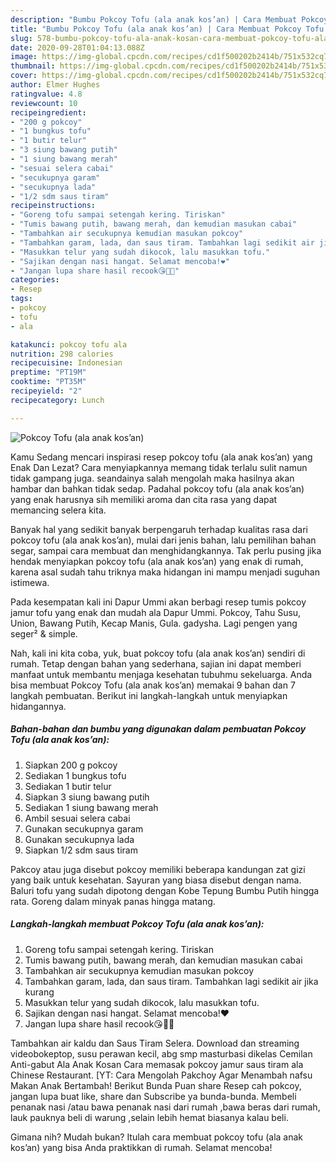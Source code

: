 ```yaml
---
description: "Bumbu Pokcoy Tofu (ala anak kos’an) | Cara Membuat Pokcoy Tofu (ala anak kos’an) Yang Bisa Manjain Lidah"
title: "Bumbu Pokcoy Tofu (ala anak kos’an) | Cara Membuat Pokcoy Tofu (ala anak kos’an) Yang Bisa Manjain Lidah"
slug: 578-bumbu-pokcoy-tofu-ala-anak-kosan-cara-membuat-pokcoy-tofu-ala-anak-kosan-yang-bisa-manjain-lidah
date: 2020-09-28T01:04:13.088Z
image: https://img-global.cpcdn.com/recipes/cd1f500202b2414b/751x532cq70/pokcoy-tofu-ala-anak-kosan-foto-resep-utama.jpg
thumbnail: https://img-global.cpcdn.com/recipes/cd1f500202b2414b/751x532cq70/pokcoy-tofu-ala-anak-kosan-foto-resep-utama.jpg
cover: https://img-global.cpcdn.com/recipes/cd1f500202b2414b/751x532cq70/pokcoy-tofu-ala-anak-kosan-foto-resep-utama.jpg
author: Elmer Hughes
ratingvalue: 4.8
reviewcount: 10
recipeingredient:
- "200 g pokcoy"
- "1 bungkus tofu"
- "1 butir telur"
- "3 siung bawang putih"
- "1 siung bawang merah"
- "sesuai selera cabai"
- "secukupnya garam"
- "secukupnya lada"
- "1/2 sdm saus tiram"
recipeinstructions:
- "Goreng tofu sampai setengah kering. Tiriskan"
- "Tumis bawang putih, bawang merah, dan kemudian masukan cabai"
- "Tambahkan air secukupnya kemudian masukan pokcoy"
- "Tambahkan garam, lada, dan saus tiram. Tambahkan lagi sedikit air jika kurang"
- "Masukkan telur yang sudah dikocok, lalu masukkan tofu."
- "Sajikan dengan nasi hangat. Selamat mencoba!❤️"
- "Jangan lupa share hasil recook😘👌🏻"
categories:
- Resep
tags:
- pokcoy
- tofu
- ala

katakunci: pokcoy tofu ala 
nutrition: 298 calories
recipecuisine: Indonesian
preptime: "PT19M"
cooktime: "PT35M"
recipeyield: "2"
recipecategory: Lunch

---
```



![Pokcoy Tofu (ala anak kos’an)](https://img-global.cpcdn.com/recipes/cd1f500202b2414b/751x532cq70/pokcoy-tofu-ala-anak-kosan-foto-resep-utama.jpg)

Kamu Sedang mencari inspirasi resep pokcoy tofu (ala anak kos’an) yang Enak Dan Lezat? Cara menyiapkannya memang tidak terlalu sulit namun tidak gampang juga. seandainya salah mengolah maka hasilnya akan hambar dan bahkan tidak sedap. Padahal pokcoy tofu (ala anak kos’an) yang enak harusnya sih memiliki aroma dan cita rasa yang dapat memancing selera kita.

Banyak hal yang sedikit banyak berpengaruh terhadap kualitas rasa dari pokcoy tofu (ala anak kos’an), mulai dari jenis bahan, lalu pemilihan bahan segar, sampai cara membuat dan menghidangkannya. Tak perlu pusing jika hendak menyiapkan pokcoy tofu (ala anak kos’an) yang enak di rumah, karena asal sudah tahu triknya maka hidangan ini mampu menjadi suguhan istimewa.

Pada kesempatan kali ini Dapur Ummi akan berbagi resep tumis pokcoy jamur tofu yang enak dan mudah ala Dapur Ummi. Pokcoy, Tahu Susu, Union, Bawang Putih, Kecap Manis, Gula. gadysha. Lagi pengen yang seger² &amp; simple.


Nah, kali ini kita coba, yuk, buat pokcoy tofu (ala anak kos’an) sendiri di rumah. Tetap dengan bahan yang sederhana, sajian ini dapat memberi manfaat untuk membantu menjaga kesehatan tubuhmu sekeluarga. Anda bisa membuat Pokcoy Tofu (ala anak kos’an) memakai 9 bahan dan 7 langkah pembuatan. Berikut ini langkah-langkah untuk menyiapkan hidangannya.

<!--inarticleads1-->

##### Bahan-bahan dan bumbu yang digunakan dalam pembuatan Pokcoy Tofu (ala anak kos’an):

1. Siapkan 200 g pokcoy
1. Sediakan 1 bungkus tofu
1. Sediakan 1 butir telur
1. Siapkan 3 siung bawang putih
1. Sediakan 1 siung bawang merah
1. Ambil sesuai selera cabai
1. Gunakan secukupnya garam
1. Gunakan secukupnya lada
1. Siapkan 1/2 sdm saus tiram


Pakcoy atau juga disebut pokcoy memiliki beberapa kandungan zat gizi yang baik untuk kesehatan. Sayuran yang biasa disebut dengan nama. Baluri tofu yang sudah dipotong dengan Kobe Tepung Bumbu Putih hingga rata. Goreng dalam minyak panas hingga matang. 

<!--inarticleads2-->

##### Langkah-langkah membuat Pokcoy Tofu (ala anak kos’an):

1. Goreng tofu sampai setengah kering. Tiriskan
1. Tumis bawang putih, bawang merah, dan kemudian masukan cabai
1. Tambahkan air secukupnya kemudian masukan pokcoy
1. Tambahkan garam, lada, dan saus tiram. Tambahkan lagi sedikit air jika kurang
1. Masukkan telur yang sudah dikocok, lalu masukkan tofu.
1. Sajikan dengan nasi hangat. Selamat mencoba!❤️
1. Jangan lupa share hasil recook😘👌🏻


Tambahkan air kaldu dan Saus Tiram Selera. Download dan streaming videobokeptop, susu perawan kecil, abg smp masturbasi dikelas Cemilan Anti-gabut Ala Anak Kosan Cara memasak pokcoy jamur saus tiram ala Chinese Restaurant. [YT: Cara Mengolah Pakchoy Agar Menambah nafsu Makan Anak Bertambah! Berikut Bunda Puan share Resep cah pokcoy, jangan lupa buat like, share dan Subscribe ya bunda-bunda. Membeli penanak nasi /atau bawa penanak nasi dari rumah ,bawa beras dari rumah, lauk pauknya beli di warung ,selain lebih hemat biasanya kalau beli. 

Gimana nih? Mudah bukan? Itulah cara membuat pokcoy tofu (ala anak kos’an) yang bisa Anda praktikkan di rumah. Selamat mencoba!

